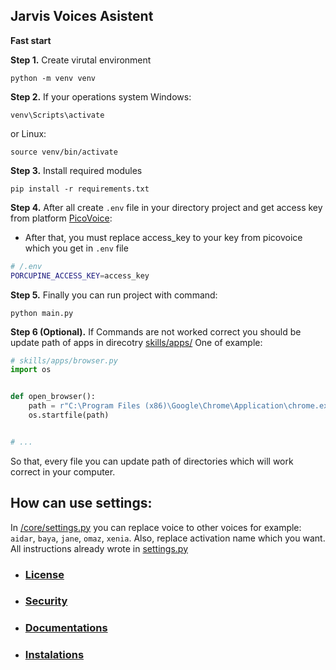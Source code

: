 ## Jarvis Voices Asistent

**Fast start**

**Step 1.** Create virutal environment

```
python -m venv venv
```

**Step 2.** If your operations system Windows:
```
venv\Scripts\activate
```
or Linux:
```
source venv/bin/activate
```

**Step 3.** Install required modules
```
pip install -r requirements.txt
```

**Step 4.** After all create `.env` file in your directory project and get access key from platform [PicoVoice](https://picovoice.ai/platform/porcupine/):

 - After that, you must replace access_key to your key from picovoice which you get in `.env` file

```sh
# /.env
PORCUPINE_ACCESS_KEY=access_key

```
**Step 5.** Finally you can run project with command:
```
python main.py
```

**Step 6 (Optional).** If Commands are not worked correct you should be update path of apps in direcotry [skills/apps/](skills/apps/) One of example:

```py
# skills/apps/browser.py
import os


def open_browser():
    path = r"C:\Program Files (x86)\Google\Chrome\Application\chrome.exe" # <--- Replace to directory of your music collections path
    os.startfile(path)


# ...
```
So that, every file you can update path of directories which will work correct in your computer.

## How can use settings:
In [/core/settings.py](/core/settings.py) you can replace voice to other voices for example: `aidar`, `baya`, `jane`, `omaz`, `xenia`. Also, replace activation name which you want. All instructions already wrote in [settings.py](/core/settings.py)

 + ### [License](LICENSE) 
 + ### [Security](SECURITY.md)
 + ### [Documentations](docs/)
 + ### [Instalations](docs/instalations.md)